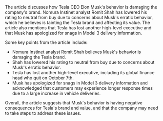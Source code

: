 The article discusses how Tesla CEO Elon Musk's behavior is damaging the company's brand. Nomura Instinet analyst Romit Shah has lowered his rating to neutral from buy due to concerns about Musk's erratic behavior, which he believes is tainting the Tesla brand and affecting its value. The article also mentions that Tesla has lost another high-level executive and that Musk has apologized for snags in Model 3 delivery information.

Some key points from the article include:

* Nomura Instinet analyst Romit Shah believes Musk's behavior is damaging the Tesla brand.
* Shah has lowered his rating to neutral from buy due to concerns about Musk's erratic behavior.
* Tesla has lost another high-level executive, including its global finance head who quit on October 7th.
* Musk has apologized for snags in Model 3 delivery information and acknowledged that customers may experience longer response times due to a large increase in vehicle deliveries.

Overall, the article suggests that Musk's behavior is having negative consequences for Tesla's brand and value, and that the company may need to take steps to address these issues.